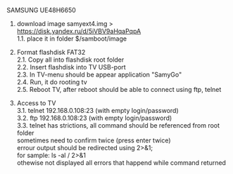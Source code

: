 SAMSUNG UE48H6650

1. download image samyext4.img > https://disk.yandex.ru/d/5iVBV9aHqaPqpA  <br/>
1.1. place it in folder $/samboot/image

2. Format flashdisk FAT32<br/>
2.1. Copy all into flashdisk root folder<br/>
2.2. Insert flashdisk into TV USB-port<br/>
2.3. In TV-menu should be appear application "SamyGo"<br/>
2.4. Run, it do rooting tv<br/>
2.5. Reboot TV, after reboot should be able to connect using ftp, telnet<br/>

3. Access to TV<br/>
3.1. telnet 192.168.0.108:23 (with empty login/password)<br/>
3.2. ftp 192.168.0.108:23 (with empty login/password)<br/>
3.3. telnet has strictions, 
all command should be referenced from root folder<br/>
sometimes need to confirm twice (press enter twice)<br/>
errour output should be redirected using 2>&1;<br/>
for sample: ls -al / 2>&1<br/>
othewise not displayed all errors that happend while command returned

